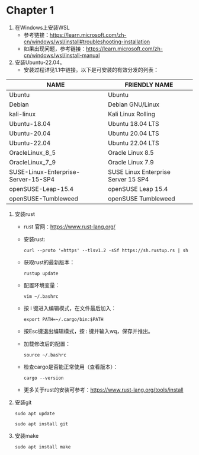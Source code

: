 # Chapter 1

1. 在Windows上安装WSL
   - 参考链接：<https://learn.microsoft.com/zh-cn/windows/wsl/install#troubleshooting-installation>
   - 如果出现问题，参考链接：<https://learn.microsoft.com/zh-cn/windows/wsl/install-manual>
2. 安装Ubuntu-22.04。
   - 安装过程详见1.1中链接。以下是可安装的有效分发的列表：

| NAME                                | FRIENDLY NAME                       |
| ----------------------------------- | ----------------------------------- |
| Ubuntu                              | Ubuntu                              |
| Debian                              | Debian GNU/Linux                    |
| kali-linux                          | Kali Linux Rolling                  |
| Ubuntu-18.04                        | Ubuntu 18.04 LTS                    |
| Ubuntu-20.04                        | Ubuntu 20.04 LTS                    |
| Ubuntu-22.04                        | Ubuntu 22.04 LTS                    |
| OracleLinux_8_5                     | Oracle Linux 8.5                    |
| OracleLinux_7_9                     | Oracle Linux 7.9                    |
| SUSE-Linux-Enterprise-Server-15-SP4 | SUSE Linux Enterprise Server 15 SP4 |
| openSUSE-Leap-15.4                  | openSUSE Leap 15.4                  |
| openSUSE-Tumbleweed                 | openSUSE Tumbleweed                 |

1. 安装rust
   - rust 官网：<https://www.rust-lang.org/>
   - 安装rust:

      ```shell
      curl --proto '=https' --tlsv1.2 -sSf https://sh.rustup.rs | sh
      ```

   - 获取rust的最新版本：

      ```shell
      rustup update
      ```

   - 配置环境变量：

      ```shell
      vim ~/.bashrc
      ```

   - 按 i 键进入编辑模式，在文件最后加入：

      ```shell
      export PATH=~/.cargo/bin:$PATH
      ```

   - 按Esc键退出编辑模式，按 : 键并输入wq，保存并推出。
   - 加载修改后的配置：

      ```shell
      source ~/.bashrc
      ```

   - 检查cargo是否能正常使用（查看版本）：

      ```shell
      cargo --version
      ```

   - 更多关于rust的安装可参考：<https://www.rust-lang.org/tools/install>

2. 安装git

      ```shell
      sudo apt update

      sudo apt install git
      ```

3. 安装make

      ```shell
      sudo apt install make
      ```
